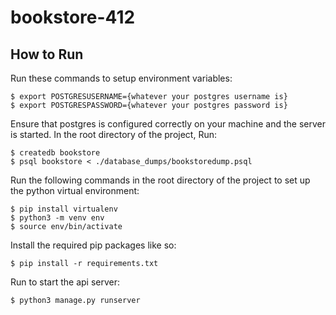 # bookstore-412

## How to Run

Run these commands to setup environment variables:
```
$ export POSTGRESUSERNAME={whatever your postgres username is}
$ export POSTGRESPASSWORD={whatever your postgres password is}
```

Ensure that postgres is configured correctly on your machine and the server is started. In the root directory of the project, Run:
```
$ createdb bookstore
$ psql bookstore < ./database_dumps/bookstoredump.psql
```

Run the following commands in the root directory of the project to set up the python virtual environment:
```
$ pip install virtualenv
$ python3 -m venv env
$ source env/bin/activate
```

Install the required pip packages like so:
```
$ pip install -r requirements.txt
```

Run to start the api server:
```
$ python3 manage.py runserver
```